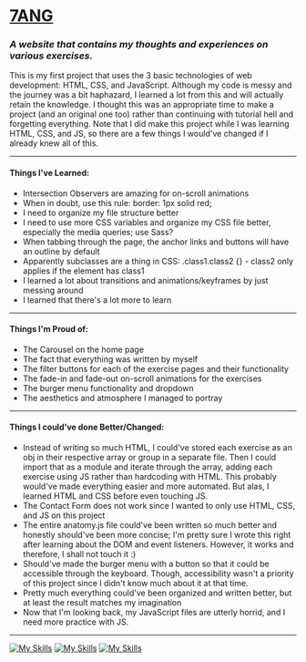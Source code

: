 # **[7ANG](https://duckduckgo.com)**   
### ***A website that contains my thoughts and experiences on various exercises.*** 
   
This is my first project that uses the 3 basic technologies of web development: HTML, CSS, and JavaScript. Although my code is messy and the journey was a bit haphazard, I learned a lot from this and will actually retain the knowledge. I thought this was an appropriate time to make a project (and an original one too) rather than continuing with tutorial hell and forgetting everything. Note that I did make this project while I was learning HTML, CSS, and JS, so there are a few things I would've changed if I already knew all of this.

---
#### Things I've Learned:
- Intersection Observers are amazing for on-scroll animations
- When in doubt, use this rule: border: 1px solid red;
- I need to organize my file structure better
- I need to use more CSS variables and organize my CSS file better, especially the media queries; use Sass?
- When tabbing through the page, the anchor links and buttons will have an outline by default
- Apparently subclasses are a thing in CSS: .class1.class2 {} - class2 only applies if the element has class1
- I learned a lot about transitions and animations/keyframes by just messing around
- I learned that there's a lot more to learn

---
#### Things I'm Proud of:
- The Carousel on the home page
- The fact that everything was written by myself
- The filter buttons for each of the exercise pages and their functionality
- The fade-in and fade-out on-scroll animations for the exercises
- The burger menu functionality and dropdown
- The aesthetics and atmosphere I managed to portray

---
#### Things I could've done Better/Changed:
- Instead of writing so much HTML, I could've stored each exercise as an obj in their respective array or group in a separate file. Then I could import that as a module and iterate through the array, adding each exercise using JS rather than hardcoding with HTML. This probably would've made everything easier and more automated. But alas, I learned HTML and CSS before even touching JS.
- The Contact Form does not work since I wanted to only use HTML, CSS, and JS on this project
- The entire anatomy.js file could've been written so much better and honestly should've been more concise; I'm pretty sure I wrote this right after learning about the DOM and event listeners. However, it works and therefore, I shall not touch it :)
- Should've made the burger menu with a button so that it could be accessible through the keyboard. Though, accessibility wasn't a priority of this project since I didn't know much about it at that time.
- Pretty much everything could've been organized and written better, but at least the result matches my imagination
- Now that I'm looking back, my JavaScript files are utterly horrid, and I need more practice with JS.

---
[![My Skills](https://skillicons.dev/icons?i=html)](https://skillicons.dev)
[![My Skills](https://skillicons.dev/icons?i=css)](https://skillicons.dev)
[![My Skills](https://skillicons.dev/icons?i=js)](https://skillicons.dev)